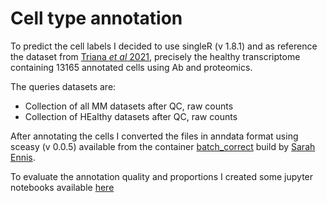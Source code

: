 # Cell type annotation

To predict the cell labels I decided to use singleR (v 1.8.1) and as reference the dataset from [Triana *et al* 2021](https://www.nature.com/articles/s41590-021-01059-0), precisely the healthy transcriptome containing  13165 annotated cells using Ab and proteomics.

The queries datasets are:
- Collection of all MM datasets after QC, raw counts
- Collection of HEalthy datasets after QC, raw counts

After annotating the cells I converted the files in anndata format using sceasy (v 0.0.5) available from the container [batch_correct](https://singularityhub.github.io/singularityhub-archive/containers/Sarah145-batch_correct-latest/) build by [Sarah Ennis](https://github.com/Sarah145).

To evaluate the annotation quality and proportions I created some jupyter notebooks available [here](./report/)